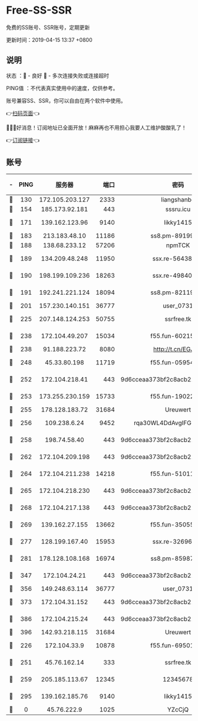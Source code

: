 # Free-SS-SSR

免费的SS账号、SSR账号，定期更新

更新时间：2019-04-15 13:37 +0800

## 说明

状态     ：🙂 - 良好 🙁 - 多次连接失败或连接超时

PING值   ：不代表真实使用中的速度，仅供参考。

账号兼容SS、SSR，你可以自由在两个软件中使用。

👉[扫码页面](https://liesauer.github.io/Free-SS-SSR/)👈

🎉🎉🎉好消息！订阅地址已全面开放！麻麻再也不用担心我要人工维护酸酸乳了！

👉[订阅链接](https://www.liesauer.net/yogurt/subscribe?ACCESS_TOKEN=DAYxR3mMaZAsaqUb)👈

## 账号

|-|PING|服务器|端口|密码|加密方式|区域|
|:----:|:----:|:-----:|-----:|:----:|:----:|:----:|
|🙂|130|172.105.203.127|2333|liangshanbo|chacha20|JP|
|🙂|154|185.173.92.181|443|sssru.icu|rc4-md5|RU|
|🙂|171|139.162.123.96|9140|likky1415|aes-256-cfb|JP|
|🙂|183|213.183.48.10|11186|ss8.pm-89199615|rc4-md5|RU|
|🙂|188|138.68.233.12|57206|npmTCK|rc4-md5|US|
|🙂|189|134.209.48.248|11950|ssx.re-56438346|aes-256-cfb|US|
|🙂|190|198.199.109.236|18263|ssx.re-49840183|aes-256-cfb|US|
|🙂|191|192.241.221.124|18094|ss8.pm-82119585|aes-256-cfb|US|
|🙂|201|157.230.140.151|36777|user_0731|chacha20|US|
|🙂|225|207.148.124.253|50755|ssrfree.tk|aes-256-cfb|SG|
|🙂|238|172.104.49.207|15034|f55.fun-60215083|aes-256-cfb|SG|
|🙂|238|91.188.223.72|8080|http://t.cn/EGJIyrl|rc4-md5|RU|
|🙂|248|45.33.80.198|11719|f55.fun-05954542|aes-256-cfb|US|
|🙂|252|172.104.218.41|443|9d6cceaa373bf2c8acb22e60b6a58be6|aes-256-cfb|US|
|🙂|253|173.255.230.159|15733|f55.fun-19022604|aes-256-cfb|US|
|🙂|255|178.128.183.72|31684|Ureuwert|chacha20|US|
|🙂|256|109.238.6.24|9452|rqa30WL4DdAvgIFG6Fs3znzTa|aes-256-cfb|FR|
|🙂|258|198.74.58.40|443|9d6cceaa373bf2c8acb22e60b6a58be6|aes-256-cfb|US|
|🙂|262|172.104.209.198|443|9d6cceaa373bf2c8acb22e60b6a58be6|aes-256-cfb|US|
|🙂|264|172.104.211.238|14218|f55.fun-51011710|aes-256-cfb|US|
|🙂|265|172.104.218.230|443|9d6cceaa373bf2c8acb22e60b6a58be6|aes-256-cfb|US|
|🙂|268|172.104.217.138|443|9d6cceaa373bf2c8acb22e60b6a58be6|aes-256-cfb|US|
|🙂|269|139.162.27.155|13662|f55.fun-35055769|aes-256-cfb|SG|
|🙂|277|128.199.167.40|15953|ssx.re-32696553|aes-256-cfb|SG|
|🙂|281|178.128.108.168|16974|ss8.pm-85987760|aes-256-cfb|SG|
|🙂|347|172.104.24.21|443|9d6cceaa373bf2c8acb22e60b6a58be6|aes-256-cfb|US|
|🙂|356|149.248.63.114|36777|user_0731|chacha20|CA|
|🙂|373|172.104.31.152|443|9d6cceaa373bf2c8acb22e60b6a58be6|aes-256-cfb|US|
|🙂|386|172.104.215.24|443|9d6cceaa373bf2c8acb22e60b6a58be6|aes-256-cfb|US|
|🙂|396|142.93.218.115|31684|Ureuwert|chacha20|IN|
|🙂|226|172.104.33.9|10878|f55.fun-69501447|aes-256-cfb|SG|
|🙂|251|45.76.162.14|333|ssrfree.tk|aes-256-cfb|SG|
|🙂|259|205.185.113.67|12345|12345678|aes-256-cfb|US|
|🙂|295|139.162.185.76|9140|likky1415|aes-256-cfb|DE|
|🙁|0|45.76.222.9|1025|YZcCjQ|rc4-md5|JP|
